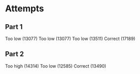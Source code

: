 # Attempts

## Part 1

Too low (13077)
Too low (13077)
Too low (13511)
Correct (17189)

## Part 2

Too high (14314)
Too low (12585)
Correct (13490)
